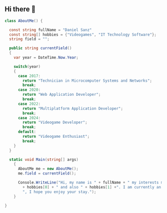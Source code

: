 ## Hi there 👋

<!--
**SirLeBug/SirLeBug** is a ✨ _special_ ✨ repository because its `README.md` (this file) appears on your GitHub profile.

Here are some ideas to get you started:

- 🔭 I’m currently working on ...
- 🌱 I’m currently learning ...
- 👯 I’m looking to collaborate on ...
- 🤔 I’m looking for help with ...
- 💬 Ask me about ...
- 📫 How to reach me: ...
- 😄 Pronouns: ...
- ⚡ Fun fact: ...
-->

```C#
class AboutMe() {

  const string fullName = "Daniel Sanz"
  const string[] hobbies = {"Videogames", "IT Technology Software"};
  string field = "";

  public string currentField()
  {
    var year = DateTime.Now.Year;

    switch(year) 
    {
      case 2017:
        return "Technician in Microcomputer Systems and Networks";
        break;
      case 2020:
        return "Web Application Developer";
        break;
      case 2022:
        return "Multiplatform Application Developer";
        break;
      case 2024:
        return "Videogame Developer";
        break;
      default:
        return "Videogame Enthusiast";
        break;
    }
  }

  static void Main(string[] args)
    {
      AboutMe me = new AboutMe();
      me.field = currentField();

      Console.WriteLine("Hi, my name is " + fullName + " my interests mostly consist of "
        + hobbies[0] + " and also " + hobbies[1] +". I am currently an emerging " + field +
        ", I hope you enjoy your stay.");
    }

}
```
